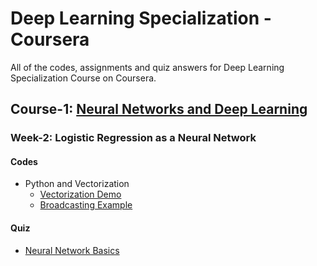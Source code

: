 # Deep Learning Specialization - Coursera

All of the codes, assignments and quiz answers for Deep Learning Specialization Course on Coursera.

## Course-1: [Neural Networks and Deep Learning](https://www.coursera.org/learn/neural-networks-deep-learning)

### Week-2: Logistic Regression as a Neural Network

#### Codes

- Python and Vectorization
  - [Vectorization Demo](/Course1//Week2/PythonAndVectorization/VectorizationDemo.ipynb)
  - [Broadcasting Example](/Course1//Week2/PythonAndVectorization/BroadcastingExample.ipynb)

#### Quiz

- [Neural Network Basics](/Course1//Week2/Quiz/README.md)
